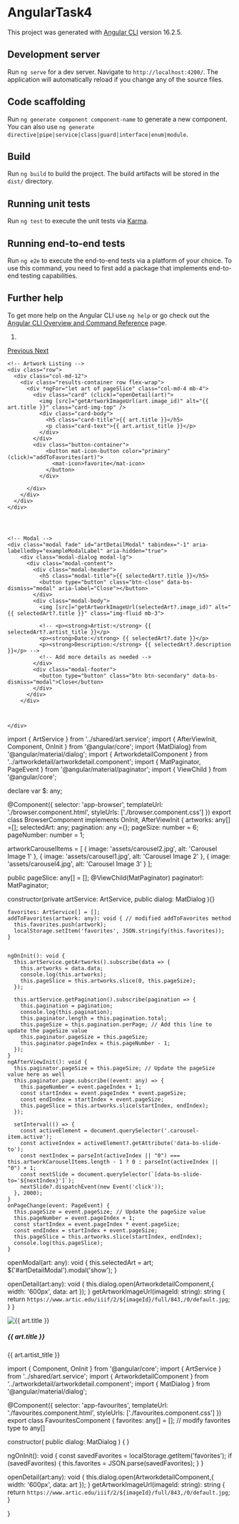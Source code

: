 # AngularTask4

This project was generated with [Angular CLI](https://github.com/angular/angular-cli) version 16.2.5.

## Development server

Run `ng serve` for a dev server. Navigate to `http://localhost:4200/`. The application will automatically reload if you change any of the source files.

## Code scaffolding

Run `ng generate component component-name` to generate a new component. You can also use `ng generate directive|pipe|service|class|guard|interface|enum|module`.

## Build

Run `ng build` to build the project. The build artifacts will be stored in the `dist/` directory.

## Running unit tests

Run `ng test` to execute the unit tests via [Karma](https://karma-runner.github.io).

## Running end-to-end tests

Run `ng e2e` to execute the end-to-end tests via a platform of your choice. To use this command, you need to first add a package that implements end-to-end testing capabilities.

## Further help

To get more help on the Angular CLI use `ng help` or go check out the [Angular CLI Overview and Command Reference](https://angular.io/cli) page.

<div id="carouselExampleIndicators" class="carousel slide" data-bs-ride="carousel" *ngIf="artworkCarouselItems">
    <ol class="carousel-indicators">
      <li *ngFor="let item of artworkCarouselItems; let i = index" [attr.data-bs-target]="'#carouselExampleIndicators'" [attr.data-bs-slide-to]="i" [class.active]="i === 0"></li>
    </ol>
    <div class="carousel-inner">
      <div *ngFor="let item of artworkCarouselItems; let i = index" class="carousel-item" [class.active]="i === 0">
        <img [src]="item.image" [alt]="item.alt" class="d-block w-100">
      </div>
    </div>
    <a class="carousel-control-prev" href="#carouselExampleIndicators" role="button" data-bs-slide="prev">
      <span class="carousel-control-prev-icon" aria-hidden="true"></span>
      <span class="visually-hidden">Previous</span>
    </a>
    <a class="carousel-control-next" href="#carouselExampleIndicators" role="button" data-bs-slide="next">
      <span class="carousel-control-next-icon" aria-hidden="true"></span>
      <span class="visually-hidden">Next</span>
    </a>
  </div>


<div class="container mt-5">
    <div class="row">
      <div class="col-md-12">
        <mat-paginator [length]="pagination.total" [pageSize]="pageSize" [pageSizeOptions]="[6, 12, 24, 48]" showFirstLastButtons (page)="onPageChange($event)">
        </mat-paginator>
      </div>
    </div>

    
    <!-- Artwork Listing -->
    <div class="row">
      <div class="col-md-12">
        <div class="results-container row flex-wrap">
          <div *ngFor="let art of pageSlice" class="col-md-4 mb-4">
            <div class="card" (click)="openDetail(art)">
              <img [src]="getArtworkImageUrl(art.image_id)" alt="{{ art.title }}" class="card-img-top" />
              <div class="card-body">
                <h5 class="card-title">{{ art.title }}</h5>
                <p class="card-text">{{ art.artist_title }}</p>
              </div>
            </div>
            <div class="button-container">
                <button mat-icon-button color="primary" (click)="addToFavorites(art)">
                  <mat-icon>favorite</mat-icon>
                </button>
              </div>
           
          </div>
        </div>
      </div>
    </div>
  

   
    
    <!-- Modal -->
    <div class="modal fade" id="artDetailModal" tabindex="-1" aria-labelledby="exampleModalLabel" aria-hidden="true">
        <div class="modal-dialog modal-lg">
          <div class="modal-content">
            <div class="modal-header">
              <h5 class="modal-title">{{ selectedArt?.title }}</h5>
              <button type="button" class="btn-close" data-bs-dismiss="modal" aria-label="Close"></button>
            </div>
            <div class="modal-body">
              <img [src]="getArtworkImageUrl(selectedArt?.image_id)" alt="{{ selectedArt?.title }}" class="img-fluid mb-3">
              
              <!-- <p><strong>Artist:</strong> {{ selectedArt?.artist_title }}</p>
              <p><strong>Date:</strong> {{ selectedArt?.date }}</p>
              <p><strong>Description:</strong> {{ selectedArt?.description }}</p> -->
              <!-- Add more details as needed -->
            </div>
            <div class="modal-footer">
              <button type="button" class="btn btn-secondary" data-bs-dismiss="modal">Close</button>
            </div>
          </div>
        </div>
  

        
    </div>



   
</div>  



import { ArtService } from '../shared/art.service';
import { AfterViewInit, Component, OnInit } from '@angular/core';
import {MatDialog} from '@angular/material/dialog';
import { ArtworkdetailComponent } from '../artworkdetail/artworkdetail.component';
import { MatPaginator, PageEvent } from '@angular/material/paginator';
import { ViewChild } from '@angular/core';


declare var $: any;

@Component({
  selector: 'app-browser',
  templateUrl: './browser.component.html',
  styleUrls: ['./browser.component.css']
})
export class BrowserComponent implements OnInit, AfterViewInit {
  artworks: any[] =[];
  selectedArt: any;
  pagination: any ={};
  pageSize: number = 6;
  pageNumber: number = 1;

  artworkCarouselItems = [
    {
      image: 'assets/carousel2.jpg',
      alt: 'Carousel Image 1'
    },
    {
      image: 'assets/carousel1.jpg',
      alt: 'Carousel Image 2'
    },
    {
      image: 'assets/carousel4.jpg',
      alt: 'Carousel Image 3'
    }
  ];




  public pageSlice: any[] = [];
  @ViewChild(MatPaginator)
  paginator!: MatPaginator;

 


  constructor(private artService: ArtService,
    public dialog: MatDialog
    ){}

    favorites: ArtService[] = [];
    addToFavorites(artwork: any): void { // modified addToFavorites method
      this.favorites.push(artwork);
      localStorage.setItem('favorites', JSON.stringify(this.favorites));
    }

    
    ngOnInit(): void {
      this.artService.getArtworks().subscribe(data => {
        this.artworks = data.data;
        console.log(this.artworks);
        this.pageSlice = this.artworks.slice(0, this.pageSize);
      });
    
      this.artService.getPagination().subscribe(pagination => {
        this.pagination = pagination;
        console.log(this.pagination);
        this.paginator.length = this.pagination.total;
        this.pageSize = this.pagination.perPage; // Add this line to update the pageSize value
        this.paginator.pageSize = this.pageSize;
        this.paginator.pageIndex = this.pageNumber - 1;
      });
    }
    ngAfterViewInit(): void {
      this.paginator.pageSize = this.pageSize; // Update the pageSize value here as well
      this.paginator.page.subscribe((event: any) => {
        this.pageNumber = event.pageIndex + 1;
        const startIndex = event.pageIndex * event.pageSize;
        const endIndex = startIndex + event.pageSize;
        this.pageSlice = this.artworks.slice(startIndex, endIndex);
      });

      setInterval(() => {
        const activeElement = document.querySelector('.carousel-item.active');
        const activeIndex = activeElement?.getAttribute('data-bs-slide-to');
        const nextIndex = parseInt(activeIndex || "0") === this.artworkCarouselItems.length - 1 ? 0 : parseInt(activeIndex || "0") + 1;
        const nextSlide = document.querySelector(`[data-bs-slide-to='${nextIndex}']`);
        nextSlide?.dispatchEvent(new Event('click'));
      }, 2000);
    }
    onPageChange(event: PageEvent) {
      this.pageSize = event.pageSize; // Update the pageSize value
      this.pageNumber = event.pageIndex + 1;
      const startIndex = event.pageIndex * event.pageSize;
      const endIndex = startIndex + event.pageSize;
      this.pageSlice = this.artworks.slice(startIndex, endIndex);
      console.log(this.pageSlice);
    }
  openModal(art: any): void {
    this.selectedArt = art;
    $('#artDetailModal').modal('show');
  }

  openDetail(art:any): void {
    this.dialog.open(ArtworkdetailComponent,{
      width: '600px',
      data: art
    });
  }
getArtworkImageUrl(imageId: string): string {
  return `https://www.artic.edu/iiif/2/${imageId}/full/843,/0/default.jpg`;
}
}




<div *ngFor="let art of favorites">
    <div class="card" (click)="openDetail(art)">
        <img [src]="getArtworkImageUrl(art.image_id)" alt="{{ art.title }}" class="card-img-top" />
        <div class="card-body">
          <h5 class="card-title">{{ art.title }}</h5>
          <p class="card-text">{{ art.artist_title }}</p>
        </div>
      </div>
    <!-- display other properties of the artwork as desired -->
  </div>




  import { Component, OnInit } from '@angular/core';
import { ArtService } from '../shared/art.service';
import { ArtworkdetailComponent } from '../artworkdetail/artworkdetail.component';
import { MatDialog } from '@angular/material/dialog';





@Component({
  selector: 'app-favourites',
  templateUrl: './favourites.component.html',
  styleUrls: ['./favourites.component.css']
})
export class FavouritesComponent {
  favorites: any[] = []; // modify favorites type to any[]

  constructor( public dialog: MatDialog
    ) { }

  ngOnInit(): void {
    const savedFavorites = localStorage.getItem('favorites');
    if (savedFavorites) {
      this.favorites = JSON.parse(savedFavorites);
    }
  }

  openDetail(art:any): void {
    this.dialog.open(ArtworkdetailComponent,{
      width: '600px',
      data: art
    });
  }
  getArtworkImageUrl(imageId: string): string {
    return `https://www.artic.edu/iiif/2/${imageId}/full/843,/0/default.jpg`;
  }
  

}
